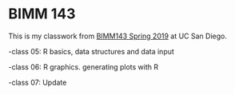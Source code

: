 # BIMM 143

This is my classwork from [BIMM143 Spring 2019](https://bioboot.github.io/bimm143_S19/) at UC San Diego.

-class 05: R basics, data structures and data input

-class 06: R graphics. generating plots with R

-class 07: Update
